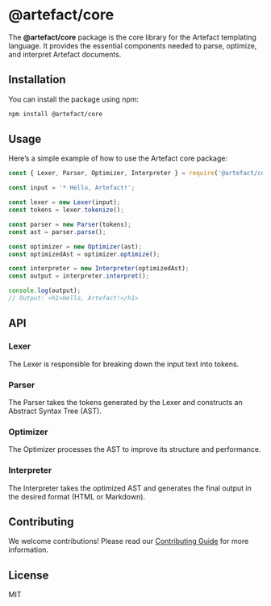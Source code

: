 # @artefact/core

The **@artefact/core** package is the core library for the Artefact templating language. It provides the essential components needed to parse, optimize, and interpret Artefact documents.

## Installation

You can install the package using npm:

```bash
npm install @artefact/core
```

## Usage

Here’s a simple example of how to use the Artefact core package:

```javascript
const { Lexer, Parser, Optimizer, Interpreter } = require('@artefact/core');

const input = '* Hello, Artefact!';

const lexer = new Lexer(input);
const tokens = lexer.tokenize();

const parser = new Parser(tokens);
const ast = parser.parse();

const optimizer = new Optimizer(ast);
const optimizedAst = optimizer.optimize();

const interpreter = new Interpreter(optimizedAst);
const output = interpreter.interpret();

console.log(output);
// Output: <h1>Hello, Artefact!</h1>
```

## API

### Lexer

The Lexer is responsible for breaking down the input text into tokens.

### Parser

The Parser takes the tokens generated by the Lexer and constructs an Abstract Syntax Tree (AST).

### Optimizer

The Optimizer processes the AST to improve its structure and performance.

### Interpreter

The Interpreter takes the optimized AST and generates the final output in the desired format (HTML or Markdown).

## Contributing

We welcome contributions! Please read our [Contributing Guide](CONTRIBUTING.md) for more information.

## License

MIT

